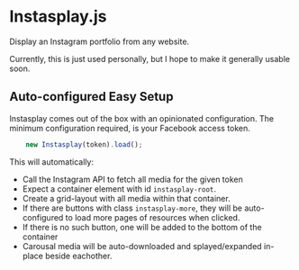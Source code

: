 # Instasplay.js

Display an Instagram portfolio from any website. 

Currently, this is just used personally, but I hope to make it generally usable soon.

## Auto-configured Easy Setup

Instasplay comes out of the box with an opinionated configuration. The minimum configuration required, is your
Facebook access token.

```javascript
    new Instasplay(token).load();
```

This will automatically:
* Call the Instagram API to fetch all media for the given token
* Expect a container element with id `instasplay-root`.
* Create a grid-layout with all media within that container.
* If there are buttons with class `instasplay-more`, they will be auto-configured to load more pages of resources when clicked.
* If there is no such button, one will be added to the bottom of the container
* Carousal media will be auto-downloaded and splayed/expanded in-place beside eachother.